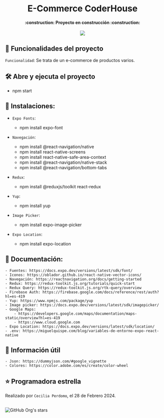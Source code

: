 <h1 align="center"> E-Commerce CoderHouse </h1>

<h4 align="center">
    :construction: Proyecto en construcción :construction:
</h4>

<p align="center">
   <img src="https://img.shields.io/badge/STATUS-EN%20DESAROLLO-green">
</p>

## :hammer: Funcionalidades del proyecto
`Funcionalidad`: Se trata de un e-commerce de productos varios.

## 🛠️ Abre y ejecuta el proyecto
- npm start

## 📱 Instalaciones: 
- `Expo Fonts`: 
    - npm install expo-font

- `Navegación`: 
    - npm install @react-navigation/native
    - npm install react-native-screens 
    - npm install react-native-safe-area-context
    - npm install @react-navigation/native-stack
    - npm install @react-navigation/bottom-tabs

- `Redux`:
    - npm install @reduxjs/toolkit react-redux

- `Yup`:
    - npm install yup

- `Image Picker`: 
    - npm install expo-image-picker

- `Expo Location`:
    - npm install expo-location

## 📃 Documentación: 
    - Fuentes: https://docs.expo.dev/versions/latest/sdk/font/
    - Iconos: https://oblador.github.io/react-native-vector-icons/
    - Navegación: https://reactnavigation.org/docs/getting-started
    - Redux: https://redux-toolkit.js.org/tutorials/quick-start
    - Redux Query: https://redux-toolkit.js.org/rtk-query/overview
    - Firebase Auth: https://firebase.google.com/docs/reference/rest/auth?hl=es-419
    - Yup: https://www.npmjs.com/package/yup
    - Image picker: https://docs.expo.dev/versions/latest/sdk/imagepicker/
    - Google Maps: 
        - https://developers.google.com/maps/documentation/maps-static/overview?hl=es-419
        - https://www.cloud.google.com
    - Expo Location: https://docs.expo.dev/versions/latest/sdk/location/
    - .env: https://miguelquispe.com/blog/variables-de-entorno-expo-react-native

## 📖 Información útil
    - Json: https://dummyjson.com/#google_vignette
    - Colores: https://color.adobe.com/es/create/color-wheel

## ⭐ Programadora estrella
Realizado por `Cecilia Perdomo`, el 28 de Febrero 2024. 

##
![GitHub Org's stars](https://img.shields.io/github/stars/camilafernanda?style=social)